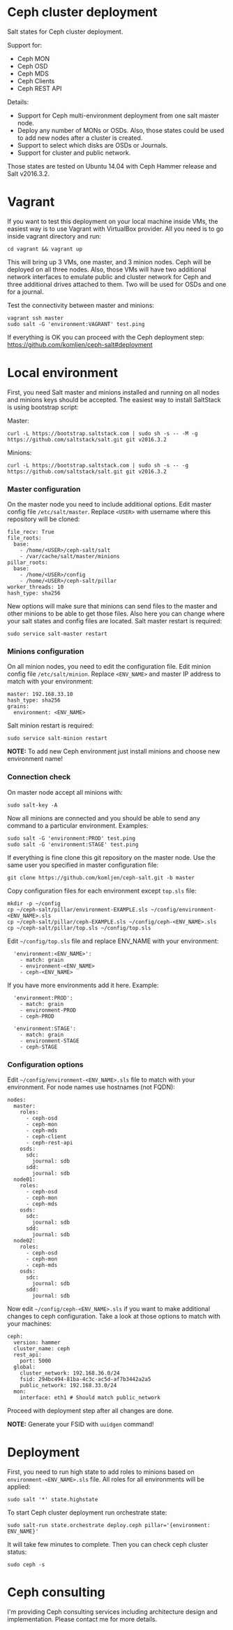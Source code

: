# Ceph cluster deployment

Salt states for Ceph cluster deployment.

Support for:

 * Ceph MON
 * Ceph OSD
 * Ceph MDS
 * Ceph Clients
 * Ceph REST API

Details:

 * Support for Ceph multi-environment deployment from one salt master node.
 * Deploy any number of MONs or OSDs. Also, those states could be used to add new nodes after a cluster is created.
 * Support to select which disks are OSDs or Journals.
 * Support for cluster and public network.

Those states are tested on Ubuntu 14.04 with Ceph Hammer release and Salt v2016.3.2.

# Vagrant

If you want to test this deployment on your local machine inside VMs, the easiest way is to use Vagrant with VirtualBox provider. All you need is to go inside vagrant directory and run:

```
cd vagrant && vagrant up
```
This will bring up 3 VMs, one master, and 3 minion nodes. Ceph will be deployed on all three nodes. Also, those VMs will have two additional network interfaces to emulate public and cluster network for Ceph and three additional drives attached to them. Two will be used for OSDs and one for a journal.

Test the connectivity between master and minions:

```
vagrant ssh master
sudo salt -G 'environment:VAGRANT' test.ping
```
If everything is OK you can proceed with the Ceph deployment step: https://github.com/komljen/ceph-salt#deployment

# Local environment

First, you need Salt master and minions installed and running on all nodes and minions keys should be accepted. The easiest way to install SaltStack is using bootstrap script:

Master:

```
curl -L https://bootstrap.saltstack.com | sudo sh -s -- -M -g https://github.com/saltstack/salt.git git v2016.3.2
```
Minions:

```
curl -L https://bootstrap.saltstack.com | sudo sh -s -- -g https://github.com/saltstack/salt.git git v2016.3.2
```

### Master configuration

On the master node you need to include additional options. Edit master config file ```/etc/salt/master```. Replace ```<USER>``` with username where this repository will be cloned:

```
file_recv: True
file_roots:
  base:
    - /home/<USER>/ceph-salt/salt
    - /var/cache/salt/master/minions
pillar_roots:
  base:
    - /home/<USER>/config
    - /home/<USER>/ceph-salt/pillar
worker_threads: 10
hash_type: sha256
```

New options will make sure that minions can send files to the master and other minions to be able to get those files. Also here you can change where your salt states and config files are located. Salt master restart is required:

```
sudo service salt-master restart
```

### Minions configuration

On all minion nodes, you need to edit the configuration file. Edit minion config file ```/etc/salt/minion```. Replace ```<ENV_NAME>``` and master IP address to match with your environment:

```
master: 192.168.33.10
hash_type: sha256
grains:
  environment: <ENV_NAME>
```

Salt minion restart is required:

```
sudo service salt-minion restart
```

**NOTE:** To add new Ceph environment just install minions and choose new environment name!

### Connection check

On master node accept all minions with:

```
sudo salt-key -A
```
Now all minions are connected and you should be able to send any command to a particular environment. Examples:

```
sudo salt -G 'environment:PROD' test.ping
sudo salt -G 'environment:STAGE' test.ping
```
If everything is fine clone this git repository on the master node. Use the same user you specified in master configuration file:

```
git clone https://github.com/komljen/ceph-salt.git -b master
```
Copy configuration files for each environment except ```top.sls``` file:

```
mkdir -p ~/config
cp ~/ceph-salt/pillar/environment-EXAMPLE.sls ~/config/environment-<ENV_NAME>.sls
cp ~/ceph-salt/pillar/ceph-EXAMPLE.sls ~/config/ceph-<ENV_NAME>.sls
cp ~/ceph-salt/pillar/top.sls ~/config/top.sls
```
Edit ```~/config/top.sls``` file and replace ENV_NAME with your environment:

```
  'environment:<ENV_NAME>':
    - match: grain
    - environment-<ENV_NAME>
    - ceph-<ENV_NAME>
```
If you have more environments add it here. Example:

```
  'environment:PROD':
    - match: grain
    - environment-PROD
    - ceph-PROD

  'environment:STAGE':
    - match: grain
    - environment-STAGE
    - ceph-STAGE
```

### Configuration options

Edit ```~/config/environment-<ENV_NAME>.sls``` file to match with your environment. For node names use hostnames (not FQDN):

```
nodes:
  master:
    roles:
      - ceph-osd
      - ceph-mon
      - ceph-mds
      - ceph-client
      - ceph-rest-api
    osds:
      sdc:
        journal: sdb
      sdd:
        journal: sdb
  node01:
    roles:
      - ceph-osd
      - ceph-mon
      - ceph-mds
    osds:
      sdc:
        journal: sdb
      sdd:
        journal: sdb
  node02:
    roles:
      - ceph-osd
      - ceph-mon
      - ceph-mds
    osds:
      sdc:
        journal: sdb
      sdd:
        journal: sdb
```
Now edit ```~/config/ceph-<ENV_NAME>.sls``` if you want to make additional changes to ceph configuration. Take a look at those options to match with your machines:

```
ceph:
  version: hammer
  cluster_name: ceph
  rest_api:
    port: 5000
  global:
    cluster_network: 192.168.36.0/24
    fsid: 294bc494-81ba-4c3c-ac5d-af7b3442a2a5
    public_network: 192.168.33.0/24
  mon:
    interface: eth1 # Should match public_network
```
Proceed with deployment step after all changes are done.

**NOTE:** Generate your FSID with ```uuidgen``` command!

# Deployment

First, you need to run high state to add roles to minions based on ```environment-<ENV_NAME>.sls``` file. All roles for all environments will be applied:

```
sudo salt '*' state.highstate
```
To start Ceph cluster deployment run orchestrate state:

```
sudo salt-run state.orchestrate deploy.ceph pillar='{environment: ENV_NAME}'
```
It will take few minutes to complete. Then you can check ceph cluster status:

```
sudo ceph -s
```

# Ceph consulting

I'm providing Ceph consulting services including architecture design and implementation.
Please contact me for more details.
